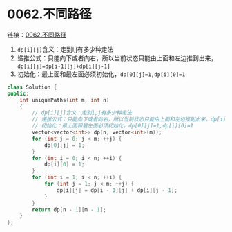 # 0062.不同路径

链接：[0062.不同路径](https://leetcode.cn/problems/unique-paths/)


1. `dp[i][j]`含义：走到i,j有多少种走法
2. 递推公式：只能向下或者向右，所以当前状态只能由上面和左边推到出来，`dp[i][j]=dp[i-1][j]+dp[i][j-1]`
3. 初始化：最上面和最左面必须初始化，`dp[0][j]=1,dp[i][0]=1`

```c++
class Solution {
public:
    int uniquePaths(int m, int n)
    {
        // dp[i][j]含义：走到i,j有多少种走法
        // 递推公式：只能向下或者向右，所以当前状态只能由上面和左边推到出来，dp[i][j]=dp[i-1][j]+dp[i][j-1]
        // 初始化：最上面和最左面必须初始化，dp[0][j]=1,dp[i][0]=1
        vector<vector<int>> dp(n, vector<int>(m));
        for (int j = 0; j < m; ++j) {
            dp[0][j] = 1;
        }
        for (int i = 0; i < n; ++i) {
            dp[i][0] = 1;
        }
        for (int i = 1; i < n; ++i) {
            for (int j = 1; j < m; ++j) {
                dp[i][j] = dp[i - 1][j] + dp[i][j - 1];
            }
        }
        return dp[n - 1][m - 1];
    }
};

```



